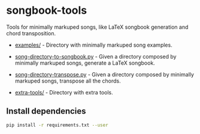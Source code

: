 # songbook-tools

Tools for minimally markuped songs, like LaTeX songbook generation and chord transposition.

- [examples/](examples/) - Directory with minimally markuped song examples.

- [song-directory-to-songbook.py](song-directory-to-songbook.py) - Given a directory composed by minimally markuped songs, generate a LaTeX songbook.

- [song-directory-transpose.py](song-directory-transpose.py) - Given a directory composed by minimally markuped songs, transpose all the chords.

- [extra-tools/](extra-tools/) - Directory with extra tools.


## Install dependencies

```bash
pip install -r requirements.txt --user
```
